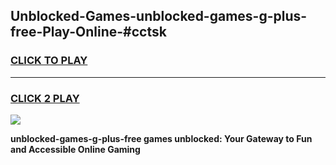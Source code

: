 
## Unblocked-Games-unblocked-games-g-plus-free-Play-Online-#cctsk
<h3>
<a href="https://premium.freeplayer.one?title=unblocked-games-g-plus-free&ref=24F">CLICK TO PLAY</a></h3>
<hr>

<h3>
<a href="https://premium.freeplayer.one?title=unblocked-games-g-plus-free&ref=24F">CLICK 2 PLAY</a>
  
</h3>

<a href="https://premium.freeplayer.one?title=unblocked-games-g-plus-free&ref=24F/"><img src="https://clearcache.store/games.png"></a>


**unblocked-games-g-plus-free games unblocked: Your Gateway to Fun and Accessible Online Gaming**
